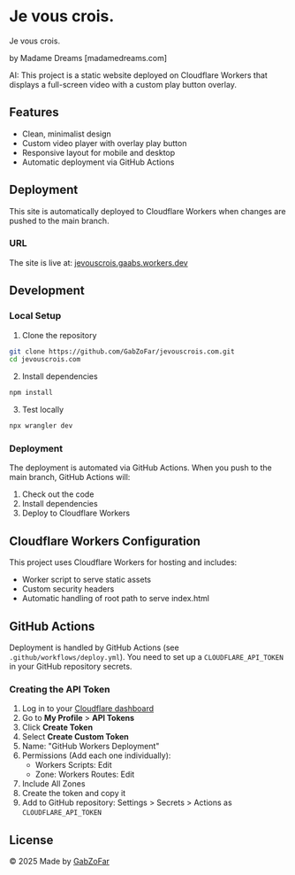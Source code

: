 # Je vous crois.

Je vous crois.

by Madame Dreams [madamedreams.com]

AI: This project is a static website deployed on Cloudflare Workers that displays a full-screen video with a custom play button overlay.

## Features

- Clean, minimalist design
- Custom video player with overlay play button
- Responsive layout for mobile and desktop
- Automatic deployment via GitHub Actions

## Deployment

This site is automatically deployed to Cloudflare Workers when changes are pushed to the main branch.

### URL

The site is live at: [jevouscrois.gaabs.workers.dev](https://jevouscrois.gaabs.workers.dev)

## Development

### Local Setup

1. Clone the repository
```bash
git clone https://github.com/GabZoFar/jevouscrois.com.git
cd jevouscrois.com
```

2. Install dependencies
```bash
npm install
```

3. Test locally
```bash
npx wrangler dev
```

### Deployment

The deployment is automated via GitHub Actions. When you push to the main branch, GitHub Actions will:
1. Check out the code
2. Install dependencies
3. Deploy to Cloudflare Workers

## Cloudflare Workers Configuration

This project uses Cloudflare Workers for hosting and includes:
- Worker script to serve static assets
- Custom security headers
- Automatic handling of root path to serve index.html

## GitHub Actions

Deployment is handled by GitHub Actions (see `.github/workflows/deploy.yml`). You need to set up a `CLOUDFLARE_API_TOKEN` in your GitHub repository secrets.

### Creating the API Token

1. Log in to your [Cloudflare dashboard](https://dash.cloudflare.com)
2. Go to **My Profile** > **API Tokens**
3. Click **Create Token**
4. Select **Create Custom Token**
5. Name: "GitHub Workers Deployment"
6. Permissions (Add each one individually):
   - Workers Scripts: Edit
   - Zone: Workers Routes: Edit
7. Include All Zones
8. Create the token and copy it
9. Add to GitHub repository: Settings > Secrets > Actions as `CLOUDFLARE_API_TOKEN`

## License

© 2025 Made by [GabZoFar](https://github.com/GabZoFar)